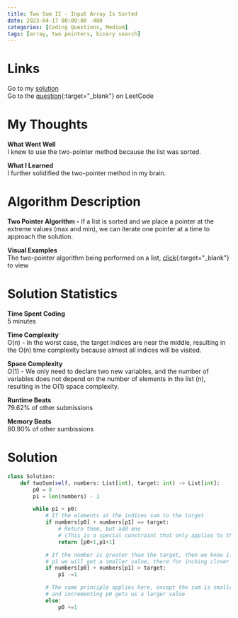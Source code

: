 ```yaml
---
title: Two Sum II - Input Array Is Sorted
date: 2023-04-17 00:00:00 -400
categories: [Coding Questions, Medium]
tags: [array, two pointers, binary search]
---
```


# Links  

Go to my [solution](#solution)  
Go to the [question](https://leetcode.com/problems/two-sum-ii-input-array-is-sorted/){:target="_blank"} on LeetCode  

# My Thoughts  

**What Went Well**  
I knew to use the two-pointer method because the list was sorted.

**What I Learned**  
I further solidified the two-pointer method in my brain.

# Algorithm Description

**Two Pointer Algorithm -** If a list is sorted and we place a pointer at the extreme values (max and min), we can iterate one pointer at a time to approach the solution.

**Visual Examples**  
The two-pointer algorithm being performed on a list, [click](https://usblog.teamblind.com/wp-content/uploads/2022/06/Two-Pointers-Coding-Interview-Problem.png){:target="_blank"} to view  

# Solution Statistics  

**Time Spent Coding**  
5 minutes

**Time Complexity**  
O(n) - In the worst case, the target indices are near the middle, resulting in the O(n) time complexity because almost all indices will be visited.

**Space Complexity**  
O(1) - We only need to declare two new variables, and the number of variables does not depend on the number of elements in the list (n), resulting in the O(1) space complexity.

**Runtime Beats**  
79.62% of other submissions  

**Memory Beats**  
80.90% of other sumbissions  

# Solution  

```python
class Solution:
    def twoSum(self, numbers: List[int], target: int) -> List[int]:
        p0 = 0
        p1 = len(numbers) - 1

        while p1 > p0:
            # If the elements at the indices sum to the target
            if numbers[p0] + numbers[p1] == target:
                # Return them, but add one 
                # (This is a special constraint that only applies to this problem)
                return [p0+1,p1+1]

            # If the number is greater than the target, then we know if we decrement
            # p1 we will get a smaller value, there for inching closer to the target
            if numbers[p0] + numbers[p1] > target:
                p1 -=1

            # The same principle applies here, except the sum is smaller than the target
            # and incrementing p0 gets us a larger value
            else:
                p0 +=1
```
